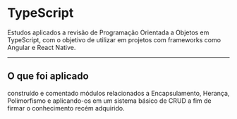 # TypeScript
Estudos aplicados a revisão de Programação Orientada a Objetos em TypeScript, com o objetivo de utilizar em projetos com frameworks como Angular e React Native.

---
## O que foi aplicado
construído e comentado módulos relacionados a Encapsulamento, Herança, Polimorfismo e aplicando-os em um sistema básico de CRUD a fim de firmar o conhecimento recém adquirido.
